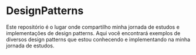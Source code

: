 # DesignPatterns
Este repositório é o lugar onde compartilho minha jornada de estudos e implementações de design patterns. Aqui você encontrará exemplos de diversos design patterns que estou conhecendo e implementando na minha jornada de estudos.
